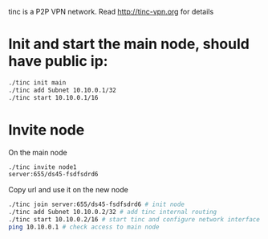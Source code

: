 tinc is a P2P VPN network. Read http://tinc-vpn.org for details

# Init and start the main node, should have public ip:

```bash
./tinc init main
./tinc add Subnet 10.10.0.1/32
./tinc start 10.10.0.1/16
```


# Invite node

On the main node

```bash
./tinc invite node1
server:655/ds45-fsdfsdrd6
```


Copy url and use it on the new node

```bash
./tinc join server:655/ds45-fsdfsdrd6 # init node
./tinc add Subnet 10.10.0.2/32 # add tinc internal routing
./tinc start 10.10.0.2/16 # start tinc and configure network interface
ping 10.10.0.1 # check access to main node
```


